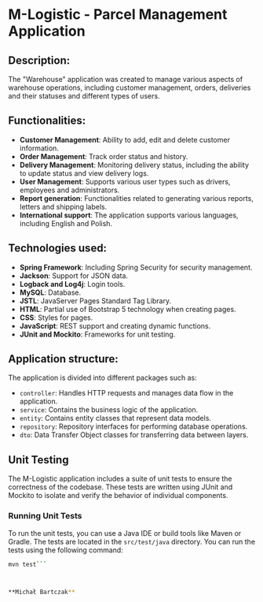 # M-Logistic - Parcel Management Application

## Description:
The "Warehouse" application was created to manage various aspects of warehouse operations, including customer management,
orders, deliveries and their statuses and different types of users.

## Functionalities:
- **Customer Management**: Ability to add, edit and delete customer information.
- **Order Management**: Track order status and history.
- **Delivery Management**: Monitoring delivery status, including the ability to update status and view delivery logs.
- **User Management**: Supports various user types such as drivers, employees and administrators.
- **Report generation**: Functionalities related to generating various reports, letters and shipping labels.
- **International support**: The application supports various languages, including English and Polish.

## Technologies used:
- **Spring Framework**: Including Spring Security for security management.
- **Jackson**: Support for JSON data.
- **Logback and Log4j**: Login tools.
- **MySQL**: Database.
- **JSTL**: JavaServer Pages Standard Tag Library.
- **HTML**: Partial use of Bootstrap 5 technology when creating pages.
- **CSS**: Styles for pages.
- **JavaScript**: REST support and creating dynamic functions.
- **JUnit and Mockito**: Frameworks for unit testing.

## Application structure:
The application is divided into different packages such as:
- `controller`: Handles HTTP requests and manages data flow in the application.
- `service`: Contains the business logic of the application.
- `entity`: Contains entity classes that represent data models.
- `repository`: Repository interfaces for performing database operations.
- `dto`: Data Transfer Object classes for transferring data between layers.

## Unit Testing

The M-Logistic application includes a suite of unit tests to ensure the correctness of the codebase. These tests are written using JUnit and Mockito to isolate and verify the behavior of individual components. 

### Running Unit Tests

To run the unit tests, you can use a Java IDE or build tools like Maven or Gradle. The tests are located in the `src/test/java` directory. You can run the tests using the following command:

```bash
mvn test```



**Michał Bartczak**

